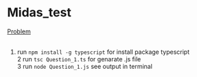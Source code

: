 # Midas_test

[Problem](https://drive.google.com/file/d/1bUMr8grcRN5_KNMYQsoBtya0X-Hg_e-6/view?fbclid=IwAR0tiJeVEgHvQNT2FiVuOuidqk9BQhKrjksD7snoKCecpW5NbPB7Z7cp3hY)<br/><br/>
1. run `npm install -g typescript` for install package typescript<br/>
2 run `tsc Question_1.ts` for genarate .js file<br/>
3 run `node Question_1.js` see output in terminal<br/>